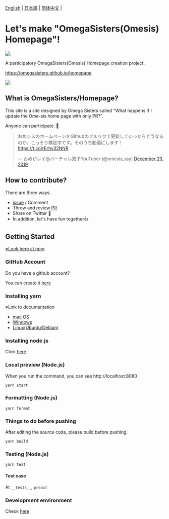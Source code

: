 [English](README.en.md) | [日本語](README.md) | [简体中文](README.zh_hans.md) |

# Let's make "OmegaSisters(Omesis) Homepage"!

[![](https://github.com/omegasisters/homepage/workflows/build/badge.svg)](https://github.com/omegasisters/homepage/actions)

A participatory OmegaSisters(Omesis) Homepage creation project.

https://omegasisters.github.io/homepage

[![](assets/images/ogp.png)](https://omegasisters.github.io/homepage)

## What is OmegaSisters/Homepage?

This site is a site designed by Omega Sisters called "What happens if I update the Ome-sis home page with only PR?".

Anyone can participate. 👏

<blockquote class="twitter-tweet"><p lang="ja" dir="ltr">おめシスのホームページをGithubのプルリクで更新していったらどうなるのか、こっそり検証中です。そのうち動画にします！<a href="https://t.co/rErhv32NNR">https://t.co/rErhv32NNR</a></p>&mdash; おめがレイ@バーチャル双子YouTuber (@omesis_ray) <a href="https://twitter.com/omesis_ray/status/1209057136992387072?ref_src=twsrc%5Etfw">December 23, 2019</a></blockquote>

## How to contribute?

There are three ways.

- [issue](https://github.com/omegasisters/homepage/issues) / Comment
- Throw and review [PR](https://github.com/omegasisters/homepage/pulls)
- Share on Twitter 🎉
- In addition, let's have fun together👍

## Getting Started

[※Look here at npm](documents/environment/npm.md)

### GitHub Account

Do you have a github account?

You can create it [here](https://github.com/)

### Installing yarn

※Link to documentation

- [mac OS](https://yarnpkg.com/lang/ja/docs/install/#mac-stable)
- [Windows](https://yarnpkg.com/lang/ja/docs/install/#windows-stable)
- [Linux(Ubuntu/Debian)](https://yarnpkg.com/lang/ja/docs/install/#debian-stable)

### Installing node.js

Click [here](https://nodejs.org/ja/download/)

### Local preview (Node.js)

When you run the command, you can see http://localhost:8080

```
yarn start
```

### Formatting (Node.js)

```
yarn format
```

### Things to do before pushing

After editing the source code, please build before pushing.

```
yarn build
```

### Testing (Node.js)

```
yarn test
```

#### Test case

At `__tests__`, `preact`

### Development environment

Check [here](./documents/environment/README.md)
